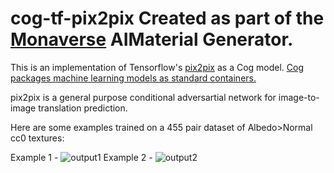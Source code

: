 # cog-tf-pix2pix Created as part of the [Monaverse](https://monaverse.com) AIMaterial Generator.
This is an implementation of Tensorflow's [pix2pix](https://github.com/tensorflow/docs/blob/master/site/en/tutorials/generative/pix2pix.ipynb) as a Cog model. [Cog packages machine learning models as standard containers.](https://github.com/replicate/cog)

pix2pix is a general purpose conditional adversartial network for image-to-image translation prediction.

Here are some examples trained on a 455 pair dataset of Albedo>Normal cc0 textures:

Example 1 -
![output1](https://bafybeic7edpra52suajwpoczeosjz53oammrvfp5ic6qz4fl6swhj7jkhy.ipfs.w3s.link/image_at_epoch_0763.png)
Example 2 -
![output2](https://bafybeidt4c4rvw3u6qf5tjyl663elxygjsg7e7ghyk725yry2fgqgucswa.ipfs.w3s.link/image_at_epoch_0762.png)
